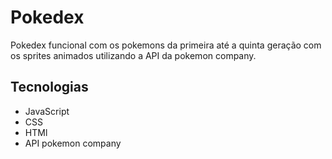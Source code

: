 # Pokedex
  Pokedex funcional com os pokemons da primeira até a quinta geração com os sprites animados utilizando a API da pokemon company.

## Tecnologias
- JavaScript
- CSS
- HTMl
- API pokemon company
